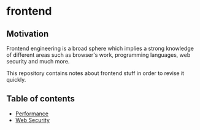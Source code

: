 # frontend

## Motivation

Frontend engineering is a broad sphere which implies a strong knowledge of different areas such as browser's work, programming languages, web security and much more.

This repository contains notes about frontend stuff in order to revise it quickly.

## Table of contents
- [Performance](performance.md)
- [Web Security](security.md)